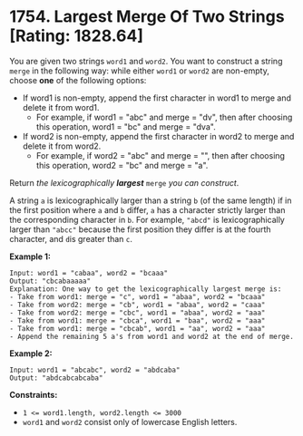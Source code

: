 # 1754. Largest Merge Of Two Strings [Rating: 1828.64]

You are given two strings `word1` and `word2`. You want to construct a string `merge` in the following way: while either `word1` or `word2` are non-empty, choose **one** of the following options:

- If word1 is non-empty, append the first character in word1 to merge and delete it from word1.
  - For example, if word1 = "abc" and merge = "dv", then after choosing this operation, word1 = "bc" and merge = "dva".
- If word2 is non-empty, append the first character in word2 to merge and delete it from word2.
	- For example, if word2 = "abc" and merge = "", then after choosing this operation, word2 = "bc" and merge = "a".

Return *the lexicographically **largest*** `merge` *you can construct*.

A string `a` is lexicographically larger than a string `b` (of the same length) if in the first position where `a` and `b` differ, `a` has a character strictly larger than the corresponding character in `b`. For example, `"abcd"` is lexicographically larger than `"abcc"` because the first position they differ is at the fourth character, and `d`is greater than `c`.

 

**Example 1:**

```
Input: word1 = "cabaa", word2 = "bcaaa"
Output: "cbcabaaaaa"
Explanation: One way to get the lexicographically largest merge is:
- Take from word1: merge = "c", word1 = "abaa", word2 = "bcaaa"
- Take from word2: merge = "cb", word1 = "abaa", word2 = "caaa"
- Take from word2: merge = "cbc", word1 = "abaa", word2 = "aaa"
- Take from word1: merge = "cbca", word1 = "baa", word2 = "aaa"
- Take from word1: merge = "cbcab", word1 = "aa", word2 = "aaa"
- Append the remaining 5 a's from word1 and word2 at the end of merge.
```

**Example 2:**

```
Input: word1 = "abcabc", word2 = "abdcaba"
Output: "abdcabcabcaba"
```

 

**Constraints:**

- `1 <= word1.length, word2.length <= 3000`
- `word1` and `word2` consist only of lowercase English letters.